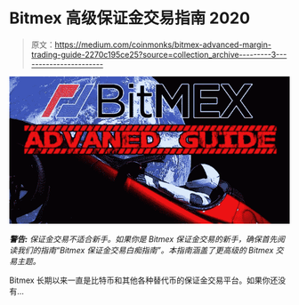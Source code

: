 # Bitmex 高级保证金交易指南 2020

> 原文：<https://medium.com/coinmonks/bitmex-advanced-margin-trading-guide-2270c195ce25?source=collection_archive---------3----------------------->

![](img/5e73b646c43031e4c6732fb5a24b9d0a.png)

***警告:*** *保证金交易不适合新手。如果你是 Bitmex 保证金交易的新手，确保首先阅读我们的指南“Bitmex 保证金交易白痴指南”。本指南涵盖了更高级的 Bitmex 交易主题。*

Bitmex 长期以来一直是比特币和其他各种替代币的保证金交易平台。如果你还没有…